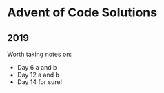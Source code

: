 # Advent of Code Solutions

## 2019
Worth taking notes on:
* Day 6 a and b
* Day 12 a and b
* Day 14 for sure!
